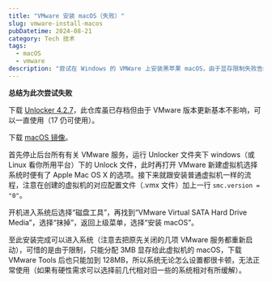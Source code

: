 ```yaml
---
title: "VMware 安装 macOS（失败）"
slug: vmware-install-macos
pubDatetime: 2024-08-21
category: Tech 技术
tags:
  - macOS
  - vmware
description: "尝试在 Windows 的 VMWare 上安装黑苹果 macOS，由于显存限制失败告终"
---
```


**总结为此次尝试失败**

下载 [Unlocker 4.2.7](https://github.com/DrDonk/unlocker)，此仓库虽已存档但由于 VMware 版本更新基本不影响，可以一直使用（17 仍可使用）。

下载 [macOS 镜像](https://macos.mediy.cn/)。

首先停止后台所有有关 VMware 服务，运行 Unlocker 文件夹下 windows（或 Linux 看你所用平台）下的 Unlock 文件，此时再打开 VMware 新建虚拟机选择系统时便有了 Apple Mac OS X 的选项。接下来就跟安装普通虚拟机一样的流程，注意在创建的虚拟机的对应配置文件（.vmx 文件）加上一行 `smc.version = "0"`。

开机进入系统后选择“磁盘工具”，再找到“VMware Virtual SATA Hard Drive Media”，选择“抹掉”，返回上级菜单，选择“安装 macOS”。

至此安装完成可以进入系统（注意去把原先关闭的几项 VMware 服务都重新启动），可惜的是由于限制，只能分配 3MB 显存给此虚拟机的 macOS，下载 VMware Tools 后也只能加到 128MB，所以系统无论怎么设置都很卡顿，无法正常使用（如果有硬性需求可以选择前几代相对旧一些的系统相对有所缓解）。
